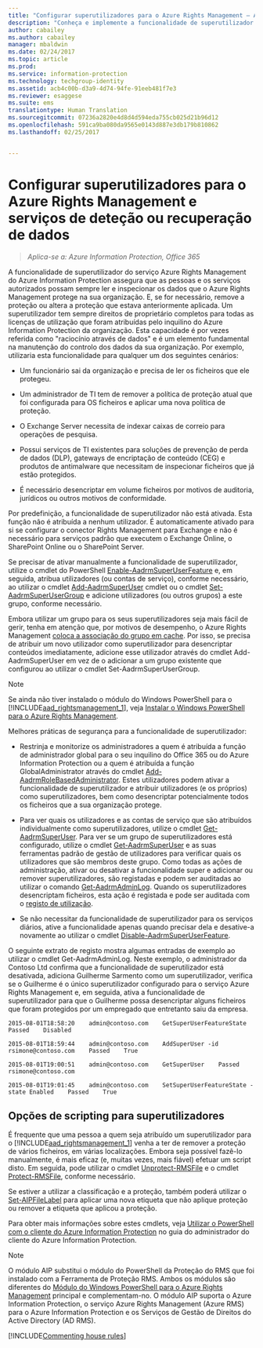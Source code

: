 ```yaml
---
title: "Configurar superutilizadores para o Azure Rights Management – AIP"
description: "Conheça e implemente a funcionalidade de superutilizador do serviço Azure Rights Management do Azure Information Protection para que as pessoas e os serviços autorizados possam sempre ler e inspecionar os dados que o Azure Rights Management protege na sua organização. Esta capacidade é por vezes referida como &quot;raciocínio através de dados&quot; e é um elemento fundamental na manutenção do controlo dos dados da organização."
author: cabailey
ms.author: cabailey
manager: mbaldwin
ms.date: 02/24/2017
ms.topic: article
ms.prod: 
ms.service: information-protection
ms.technology: techgroup-identity
ms.assetid: acb4c00b-d3a9-4d74-94fe-91eeb481f7e3
ms.reviewer: esaggese
ms.suite: ems
translationtype: Human Translation
ms.sourcegitcommit: 07236a2820e4d8d4d594eda755cb025d21b96d12
ms.openlocfilehash: 591ca9ba080da9565e0143d887e3db179b810862
ms.lasthandoff: 02/25/2017


---
```


# <a name="configuring-super-users-for-azure-rights-management-and-discovery-services-or-data-recovery"></a>Configurar superutilizadores para o Azure Rights Management e serviços de deteção ou recuperação de dados

>*Aplica-se a: Azure Information Protection, Office 365*

A funcionalidade de superutilizador do serviço Azure Rights Management do Azure Information Protection assegura que as pessoas e os serviços autorizados possam sempre ler e inspecionar os dados que o Azure Rights Management protege na sua organização. E, se for necessário, remove a proteção ou altera a proteção que estava anteriormente aplicada. Um superutilizador tem sempre direitos de proprietário completos para todas as licenças de utilização que foram atribuídas pelo inquilino do Azure Information Protection da organização. Esta capacidade é por vezes referida como "raciocínio através de dados" e é um elemento fundamental na manutenção do controlo dos dados da sua organização. Por exemplo, utilizaria esta funcionalidade para qualquer um dos seguintes cenários:

-   Um funcionário sai da organização e precisa de ler os ficheiros que ele protegeu.

-   Um administrador de TI tem de remover a política de proteção atual que foi configurada para OS ficheiros e aplicar uma nova política de proteção.

-   O Exchange Server necessita de indexar caixas de correio para operações de pesquisa.

-   Possui serviços de TI existentes para soluções de prevenção de perda de dados (DLP), gateways de encriptação de conteúdo (CEG) e produtos de antimalware que necessitam de inspecionar ficheiros que já estão protegidos.

-   É necessário desencriptar em volume ficheiros por motivos de auditoria, jurídicos ou outros motivos de conformidade.

Por predefinição, a funcionalidade de superutilizador não está ativada. Esta função não é atribuída a nenhum utilizador. É automaticamente ativado para si se configurar o conector Rights Management para Exchange e não é necessário para serviços padrão que executem o Exchange Online, o SharePoint Online ou o SharePoint Server.

Se precisar de ativar manualmente a funcionalidade de superutilizador, utilize o cmdlet do PowerShell [Enable-AadrmSuperUserFeature](/powershell/aadrm/vlatest/enable-aadrmsuperuserfeature) e, em seguida, atribua utilizadores (ou contas de serviço), conforme necessário, ao utilizar o cmdlet [Add-AadrmSuperUser](/powershell/aadrm/vlatest/add-aadrmsuperuser) cmdlet ou o cmdlet [Set-AadrmSuperUserGroup](/powershell/aadrm/vlatest/set-aadrmsuperusergroup) e adicione utilizadores (ou outros grupos) a este grupo, conforme necessário. 

Embora utilizar um grupo para os seus superutilizadores seja mais fácil de gerir, tenha em atenção que, por motivos de desempenho, o Azure Rights Management [coloca a associação do grupo em cache](../plan-design/prepare.md#group-membership-caching). Por isso, se precisa de atribuir um novo utilizador como superutilizador para desencriptar conteúdos imediatamente, adicione esse utilizador através do cmdlet Add-AadrmSuperUser em vez de o adicionar a um grupo existente que configurou ao utilizar o cmdlet Set-AadrmSuperUserGroup.

> [!NOTE]
> Se ainda não tiver instalado o módulo do Windows PowerShell para o [!INCLUDE[aad_rightsmanagement_1](../includes/aad_rightsmanagement_1_md.md)], veja [Instalar o Windows PowerShell para o Azure Rights Management](install-powershell.md).

Melhores práticas de segurança para a funcionalidade de superutilizador:

-   Restrinja e monitorize os administradores a quem é atribuída a função de administrador global para o seu inquilino do Office 365 ou do Azure Information Protection ou a quem é atribuída a função GlobalAdministrator através do cmdlet [Add-AadrmRoleBasedAdministrator](https://msdn.microsoft.com/library/azure/dn629417.aspx). Estes utilizadores podem ativar a funcionalidade de superutilizador e atribuir utilizadores (e os próprios) como superutilizadores, bem como desencriptar potencialmente todos os ficheiros que a sua organização protege.

-   Para ver quais os utilizadores e as contas de serviço que são atribuídos individualmente como superutilizadores, utilize o cmdlet [Get-AadrmSuperUser](https://msdn.microsoft.com/library/azure/dn629408.aspx). Para ver se um grupo de superutilizadores está configurado, utilize o cmdlet [Get-AadrmSuperUser](https://msdn.microsoft.com/library/azure/mt653942.aspx) e as suas ferramentas padrão de gestão de utilizadores para verificar quais os utilizadores que são membros deste grupo. Como todas as ações de administração, ativar ou desativar a funcionalidade super e adicionar ou remover superutilizadores, são registadas e podem ser auditadas ao utilizar o comando [Get-AadrmAdminLog](https://msdn.microsoft.com/library/azure/dn629430.aspx). Quando os superutilizadores desencriptam ficheiros, esta ação é registada e pode ser auditada com o [registo de utilização](log-analyze-usage.md).

-   Se não necessitar da funcionalidade de superutilizador para os serviços diários, ative a funcionalidade apenas quando precisar dela e desative-a novamente ao utilizar o cmdlet [Disable-AadrmSuperUserFeature](https://msdn.microsoft.com/library/azure/dn629428.aspx).

O seguinte extrato de registo mostra algumas entradas de exemplo ao utilizar o cmdlet Get-AadrmAdminLog. Neste exemplo, o administrador da Contoso Ltd confirma que a funcionalidade de superutilizador está desativada, adiciona Guilherme Sarmento como um superutilizador, verifica se o Guilherme é o único superutilizador configurado para o serviço Azure Rights Management e, em seguida, ativa a funcionalidade de superutilizador para que o Guilherme possa desencriptar alguns ficheiros que foram protegidos por um empregado que entretanto saiu da empresa.

`2015-08-01T18:58:20    admin@contoso.com    GetSuperUserFeatureState    Passed    Disabled`

`2015-08-01T18:59:44    admin@contoso.com    AddSuperUser -id rsimone@contoso.com    Passed    True`

`2015-08-01T19:00:51    admin@contoso.com    GetSuperUser    Passed    rsimone@contoso.com`

`2015-08-01T19:01:45    admin@contoso.com    SetSuperUserFeatureState -state Enabled    Passed    True`

## <a name="scripting-options-for-super-users"></a>Opções de scripting para superutilizadores
É frequente que uma pessoa a quem seja atribuído um superutilizador para o [!INCLUDE[aad_rightsmanagement_1](../includes/aad_rightsmanagement_1_md.md)] venha a ter de remover a proteção de vários ficheiros, em várias localizações. Embora seja possível fazê-lo manualmente, é mais eficaz (e, muitas vezes, mais fiável) efetuar um script disto. Em seguida, pode utilizar o cmdlet [Unprotect-RMSFile](/powershell/azureinformationprotection/vlatest/unprotect-rmsfile) e o cmdlet [Protect-RMSFile](/powershell/azureinformationprotection/vlatest/protect-rmsfile), conforme necessário. 

Se estiver a utilizar a classificação e a proteção, também poderá utilizar o [Set-AIPFileLabel](/powershell/azureinformationprotection/vlatest/set-aipfilelabel) para aplicar uma nova etiqueta que não aplique proteção ou remover a etiqueta que aplicou a proteção. 

Para obter mais informações sobre estes cmdlets, veja [Utilizar o PowerShell com o cliente do Azure Information Protection](../rms-client/client-admin-guide-powershell.md) no guia do administrador do cliente do Azure Information Protection.

> [!NOTE]
> O módulo AIP substitui o módulo do PowerShell da Proteção do RMS que foi instalado com a Ferramenta de Proteção RMS. Ambos os módulos são diferentes do [Módulo do Windows PowerShell para o Azure Rights Management](administer-powershell.md) principal e complementam-no. O módulo AIP suporta o Azure Information Protection, o serviço Azure Rights Management (Azure RMS) para o Azure Information Protection e os Serviços de Gestão de Direitos do Active Directory (AD RMS).

[!INCLUDE[Commenting house rules](../includes/houserules.md)]


